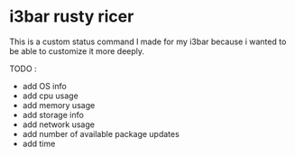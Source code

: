 # i3bar rusty ricer

This is a custom status command I made for my i3bar because i wanted to be able to customize it more deeply.

TODO :
* add OS info
* add cpu usage
* add memory usage
* add storage info
* add network usage
* add number of available package updates
* add time
